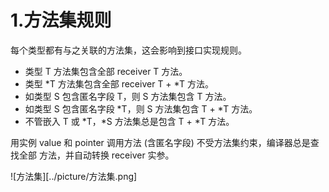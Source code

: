 # 1.方法集规则
每个类型都有与之关联的⽅法集，这会影响到接⼝实现规则。
- 类型 T ⽅法集包含全部 receiver T ⽅法。
- 类型 *T ⽅法集包含全部 receiver T + *T ⽅法。
- 如类型 S 包含匿名字段 T，则 S ⽅法集包含 T ⽅法。
- 如类型 S 包含匿名字段 *T，则 S ⽅法集包含 T + *T ⽅法。
- 不管嵌⼊ T 或 *T，*S ⽅法集总是包含 T + *T ⽅法。   

⽤实例 value 和 pointer 调⽤⽅法 (含匿名字段) 不受⽅法集约束，编译器总是查找全部
⽅法，并⾃动转换 receiver 实参。


 ![方法集][../picture/方法集.png]
